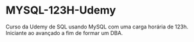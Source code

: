 # MYSQL-123H-Udemy
Curso da Udemy de SQL usando MySQL com uma carga horária de 123h.
Iniciante ao avançado a fim de formar um DBA.

